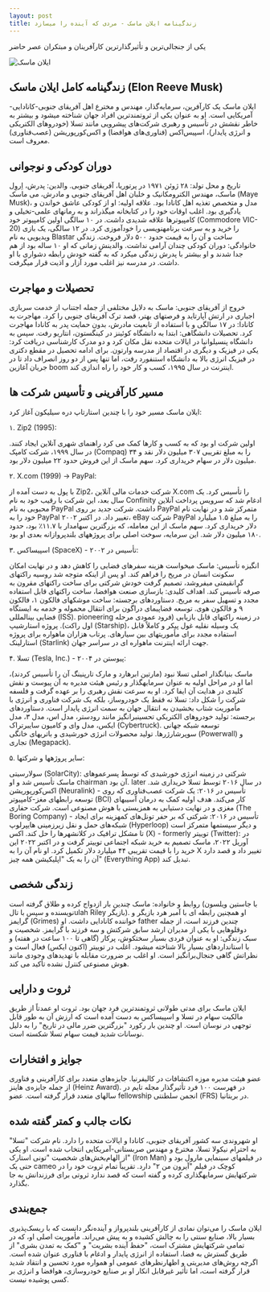 ```yaml
---
layout: post
title: زندگینامه ایلان ماسک - مردی که آینده را میسازد
---
```


یکی از جنجالی‌ترین و تأثیرگذارترین کارآفرینان و مبتکران عصر حاضر

![ایلان ماسک](https://indexes.ir/biography/elon-musk.png)

## زندگینامه کامل ایلان ماسک (Elon Reeve Musk)

ایلان ماسک یک کارآفرین، سرمایه‌گذار، مهندس و مخترع اهل آفریقای جنوبی-کانادایی-آمریکایی است. او به عنوان یکی از ثروتمندترین افراد جهان شناخته میشود و بیشتر به خاطر نقشش در تأسیس و رهبری شرکت‌های پیشرویی مانند تسلا (خودروهای الکتریکی و انرژی پایدار)، اسپیس‌اکس (فناوری‌های هوافضا) و اکس‌کورپوریشن (عصب‌فناوری) معروف است.

## دوران کودکی و نوجوانی

تاریخ و محل تولد: ۲۸ ژوئن ۱۹۷۱ در پرتوریا، آفریقای جنوبی.
والدین: پدرش، اِروِل ماسک، مهندس الکترومکانیک و خلبان اهل آفریقای جنوبی و مادرش، می ماسک (Maye Musk)، مدل و متخصص تغذیه اهل کانادا بود. علاقه اولیه: او از کودکی عاشق خواندن و یادگیری بود. اغلب اوقات خود را در کتابخانه میگذراند و به رمانهای علمی-تخیلی و کامپیوترها علاقه شدیدی داشت. در ۱۰ سالگی اولین کامپیوتر خود (Commodore VIC-20) را خرید و به سرعت برنامهنویسی را خودآموزی کرد. در ۱۲ سالگی، یک بازی ویدیویی به نام Blastar ساخت و آن را به قیمت حدود ۵۰۰ دلار فروخت. زندگی خانوادگی: دوران کودکی چندان آرامی نداشت. والدینش زمانی که او ۱۰ ساله بود از هم جدا شدند و او بیشتر با پدرش زندگی میکرد که به گفته خودش رابطه دشواری با او داشت. در مدرسه نیز اغلب مورد آزار و اذیت قرار میگرفت.

## تحصیلات و مهاجرت

خروج از آفریقای جنوبی: ماسک به دلایل مختلفی از جمله اجتناب از خدمت سربازی اجباری در ارتش آپارتاید و فرصتهای بهتر، قصد ترک آفریقای جنوبی را کرد.
مهاجرت به کانادا: در ۱۷ سالگی و با استفاده از تابعیت مادرش، بدون حمایت پدر به کانادا مهاجرت کرد.
تحصیلات دانشگاهی:
  ابتدا به دانشگاه کوئینز در کینگستون، انتاریو رفت.
  سپس به دانشگاه پنسیلوانیا در ایالات متحده نقل مکان کرد و دو مدرک کارشناسی دریافت کرد: یکی در فیزیک و دیگری در اقتصاد از مدرسه وارتون.
  برای ادامه تحصیل در مقطع دکتری در فیزیک انرژی بالا به دانشگاه استنفورد رفت، اما تنها پس از دو روز انصراف داد تا در جریان آغازین boom اینترنت در سال ۱۹۹۵، کسب و کار خود را راه اندازی کند.

## مسیر کارآفرینی و تأسیس شرکت ها

ایلان ماسک مسیر خود را با چندین استارتاپ دره سیلیکون آغاز کرد:

۱. Zip2 (1995):

اولین شرکت او بود که به کسب و کارها کمک می کرد راهنمای شهری آنلاین ایجاد کنند.
در سال ۱۹۹۹، شرکت کامپک (Compaq) را به مبلغ تقریبی ۳۰۷ میلیون دلار نقد و ۳۴ میلیون دلار در سهام خریداری کرد.
سهم ماسک از این فروش حدود ۲۲ میلیون دلار بود.

۲. X.com (1999) → PayPal:

با پول به دست آمده از Zip2، شرکت خدمات مالی آنلاین X.com را تأسیس کرد.
یک سال بعد، این شرکت با رقیب خود به نام Confinity ادغام شد که سرویس پرداخت آنلاین محبوبی به نام PayPal داشت.
شرکت جدید بر روی PayPal متمرکز شد و در نهایت نام خود را به PayPal تغییر داد.
در اکتبر ۲۰۰۲، eBay شرکت PayPal را به مبلغ ۱.۵ میلیارد دلار خریداری کرد.
سهم ماسک از این معامله، که بزرگترین سهامدار با ۱۱.۷٪ بود، حدود ۱۸۰ میلیون دلار شد. این سرمایه، سوخت اصلی برای پروژههای بلندپروازانه بعدی او بود.

۳. اسپیساکس (SpaceX) - تأسیس در ۲۰۰۲:

انگیزه تأسیس: ماسک میخواست هزینه سفرهای فضایی را کاهش دهد و در نهایت امکان سکونت انسان در مریخ را فراهم کند. او پس از اینکه متوجه شد روسیه راکتهای گرانقیمتی میفروشد، تصمیم گرفت خودش شرکتی برای ساخت راکتهای مقرون به صرفه تأسیس کند.
اهداف کلیدی: بازسازی صنعت هوافضا، ساخت راکتهای قابل استفاده مجدد و تسهیل سفر به مریخ.
دستاوردهای برجسته:
  ساخت موشکهای فالکون ۱، فالکون ۹ و فالکون هوی.
  توسعه فضاپیمای دراگون برای انتقال محموله و خدمه به ایستگاه فضایی بینالمللی (ISS).
 pioneering در زمینه راکتهای قابل بازیابی (فرود عمودی مرحله اول راکت).
  پروژه استارشیپ (Starship)، یک وسیله نقلیه غول پیکر و کاملاً قابل استفاده مجدد برای مأموریتهای بین سیارهای.
  پرتاب هزاران ماهواره برای پروژه استارلینک (Starlink) جهت ارائه اینترنت ماهواره ای در سراسر جهان.

۴. تسلا (Tesla, Inc.) - پیوستن در ۲۰۰۴:

ماسک بنیانگذار اصلی تسلا نبود (مارتین ابرهارد و مارک تارپنینگ آن را تأسیس کردند)، اما او در مراحل اولیه به عنوان سرمایهگذار و رئیس هیئت مدیره به آن پیوست و نقش کلیدی در هدایت آن ایفا کرد.
او به سرعت نقش رهبری را بر عهده گرفت و فلسفه شرکت را شکل داد: تسلا نه فقط یک خودروساز، بلکه یک شرکت فناوری و انرژی با مأموریت شتاب بخشیدن به انتقال جهان به سمت انرژی پایدار است.
دستاوردهای برجسته:
  تولید خودروهای الکتریکی تحسینبرانگیز مانند رودستر، مدل اس، مدل ۳، مدل ایکس، مدل وای و کامیون سایبرتراک (Cybertruck).
  توسعه شبکه جهانی سوپرشارژرها.
  تولید محصولات انرژی خورشیدی و باتریهای خانگی (Powerwall) و تجاری (Megapack).

۵. سایر پروژهها و شرکتها:

سولارسیتی (SolarCity): شرکتی در زمینه انرژی خورشیدی که توسط پسرعموهای ماسک تأسیس شد و او chairman آن بود. later در سال ۲۰۱۶ توسط تسلا خریداری شد.
اکس‌کورپوریشن (Neuralink) - تأسیس در ۲۰۱۶: یک شرکت عصب‌فناوری که روی توسعه رابطهای مغز-کامپیوتر (BCI) کار می‌کند. هدف اولیه کمک به درمان آسیبهای مغزی و در نهایت دستیابی به همزیستی با هوش مصنوعی است.
شرکت حفاری (The Boring Company) - تأسیس در ۲۰۱۶: شرکتی که بر حفر تونل‌های کمهزینه برای ایجاد شبکه‌های حمل و نقل زیرزمینی هایپرلوپ (Hyperloop) و دیگر سیستمها متمرکز است تا مشکل ترافیک در کلانشهرها را حل کند.
اکس (X) - formerly توییتر (Twitter): در آوریل ۲۰۲۲، ماسک تصمیم به خرید شبکه اجتماعی توییتر گرفت و در اکتبر ۲۰۲۲ این خرید را با قیمت تقریبی ۴۴ میلیارد دلار تکمیل کرد. او نام آن را به X تغییر داد و قصد دارد آن را به یک "اپلیکیشن همه چیز" (Everything App) تبدیل کند.

## زندگی شخصی

روابط و خانواده: ماسک چندین بار ازدواج کرده و طلاق گرفته است (با جاستین ویلسون نویسنده و سپس با تالulah Riley بازیگر). او همچنین رابطه ای با آمبر هرد بازیگر و گرایمز (Grimes) خواننده کانادایی داشت. او father چندین فرزند است، از جمله دوقلوهایی با یکی از مدیران ارشد سابق شرکتش و سه فرزند با گرایمز.
شخصیت و سبک زندگی: او به عنوان فردی بسیار سختکوش، پرکار (گاهی تا ۱۰۰ ساعت در هفته) و با استانداردهای بسیار بالا شناخته میشود. اغلب در توییتر (اکنون ایکس) فعال است و نظراتش گاهی جنجال‌برانگیز است. او اغلب بر ضرورت مقابله با تهدیدهای وجودی مانند هوش مصنوعی کنترل نشده تأکید می کند.

## ثروت و دارایی

ایلان ماسک برای مدتی طولانی ثروتمندترین فرد جهان بود. ثروت او عمدتاً از طریق مالکیت سهام در تسلا و اسپیساکس به دست آمده است که ارزش آن به طور قابل توجهی در نوسان است. او چندین بار رکورد "بزرگترین ضرر مالی در تاریخ" را به دلیل نوسانات شدید قیمت سهام تسلا شکسته است.

## جوایز و افتخارات

عضو هیئت مدیره موزه اکتشافات در کالیفرنیا.
جایزه‌های متعدد برای کارآفرینی و فناوری از جمله جایزه‌ی هاینز (Heinz Award).
در فهرست ۱۰۰ فرد تأثیرگذار مجله تایم در سالهای متعدد قرار گرفته است.
عضو fellowship انجمن سلطنتی (FRS) در بریتانیا.

## نکات جالب و کمتر گفته شده

او شهروندی سه کشور آفریقای جنوبی، کانادا و ایالات متحده را دارد.
نام شرکت "تسلا" به احترام نیکولا تسلا، مخترع و مهندس صربستانی-آمریکایی انتخاب شده است.
او یکی از الهام‌بخش‌های شخصیت "تونی استارک" (Iron Man) در فیلمهای سینمایی مارول بود و حتی یک cameo کوچک در فیلم "آیرون من ۲" دارد.
تقریباً تمام ثروت خود را در شرکتهایش سرمایهگذاری کرده و گفته است که قصد ندارد ثروتی برای فرزندانش به جا بگذارد.

## جمع‌بندی

ایلان ماسک را می‌توان نمادی از کارآفرینی بلندپرواز و آینده‌نگر دانست که با ریسک‌پذیری بسیار بالا، صنایع سنتی را به چالش کشیده و به پیش می‌راند. مأموریت اصلی او، که در تمامی شرکتهایش مشترک است، "حفظ آینده بشریت" و "کمک به تمدن بشری" از طریق گسترش به فضا، استفاده از انرژی پایدار و ادغام با فناوری عنوان شده است. اگرچه روش‌های مدیریتی و اظهارنظرهای عمومی او همواره مورد تحسین و انتقاد شدید قرار گرفته است، اما تأثیر غیرقابل انکار او بر صنایع خودروسازی، هوافضا و انرژی بر کسی پوشیده نیست.
